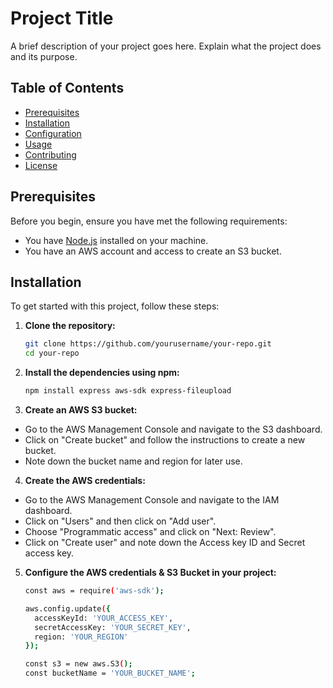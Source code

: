 # Project Title

A brief description of your project goes here. Explain what the project does and its purpose.

## Table of Contents

- [Prerequisites](#prerequisites)
- [Installation](#installation)
- [Configuration](#configuration)
- [Usage](#usage)
- [Contributing](#contributing)
- [License](#license)

## Prerequisites

Before you begin, ensure you have met the following requirements:

- You have [Node.js](https://nodejs.org/) installed on your machine.
- You have an AWS account and access to create an S3 bucket.

## Installation

To get started with this project, follow these steps:

1. **Clone the repository:**
   ```bash
   git clone https://github.com/yourusername/your-repo.git
   cd your-repo
2. **Install the dependencies using npm:**
    ```bash
    npm install express aws-sdk express-fileupload
3.  **Create an AWS S3 bucket:**
*   Go to the AWS Management Console and navigate to the S3 dashboard.
*   Click on "Create bucket" and follow the instructions to create a new bucket.
*   Note down the bucket name and region for later use.

4.  **Create the AWS credentials:**
*   Go to the AWS Management Console and navigate to the IAM dashboard.
*   Click on "Users" and then click on "Add user".
*   Choose "Programmatic access" and click on "Next: Review".
*   Click on "Create user" and note down the Access key ID and Secret access key.

5. **Configure  the AWS credentials & S3 Bucket in your project:**
      ```bash
      const aws = require('aws-sdk');

      aws.config.update({
        accessKeyId: 'YOUR_ACCESS_KEY',
        secretAccessKey: 'YOUR_SECRET_KEY',
        region: 'YOUR_REGION'
      });
      
      const s3 = new aws.S3();
      const bucketName = 'YOUR_BUCKET_NAME';